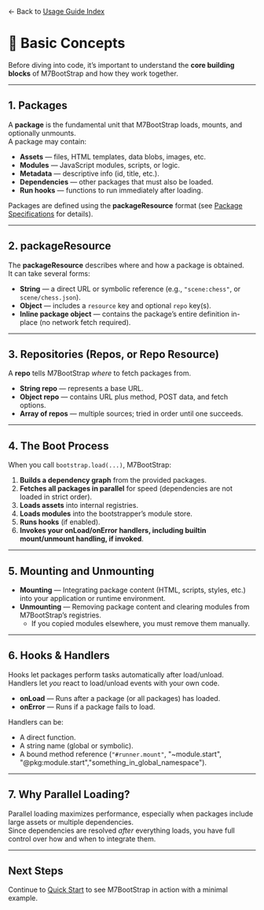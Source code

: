 ← Back to [Usage Guide Index](TOC.md)

# 🧩 Basic Concepts

Before diving into code, it’s important to understand the **core building blocks** of M7BootStrap and how they work together.

---

## 1. Packages

A **package** is the fundamental unit that M7BootStrap loads, mounts, and optionally unmounts.  
A package may contain:

- **Assets** — files, HTML templates, data blobs, images, etc.
- **Modules** — JavaScript modules, scripts, or logic.
- **Metadata** — descriptive info (id, title, etc.).
- **Dependencies** — other packages that must also be loaded.
- **Run hooks** — functions to run immediately after loading.

Packages are defined using the **packageResource** format (see [Package Specifications](PACKAGE_SPECIFICATIONS.md) for details).

---

## 2. packageResource

The **packageResource** describes where and how a package is obtained.  
It can take several forms:

- **String** — a direct URL or symbolic reference (e.g., `"scene:chess"`, or `scene/chess.json`).
- **Object** — includes a `resource` key and optional `repo` key(s).
- **Inline package object** — contains the package’s entire definition in-place (no network fetch required).

---

## 3. Repositories (Repos, or Repo Resource)

A **repo** tells M7BootStrap *where* to fetch packages from.

- **String repo** — represents a base URL.
- **Object repo** — contains URL plus method, POST data, and fetch options.
- **Array of repos** — multiple sources; tried in order until one succeeds.

---

## 4. The Boot Process

When you call `bootstrap.load(...)`, M7BootStrap:

1. **Builds a dependency graph** from the provided packages.
2. **Fetches all packages in parallel** for speed (dependencies are not loaded in strict order).
3. **Loads assets** into internal registries.
4. **Loads modules** into the bootstrapper’s module store.
5. **Runs hooks** (if enabled).
6. **Invokes your onLoad/onError handlers, including builtin mount/unmount handling, if invoked**.

---

## 5. Mounting and Unmounting

- **Mounting** — Integrating package content (HTML, scripts, styles, etc.) into your application or runtime environment.
- **Unmounting** — Removing package content and clearing modules from M7BootStrap’s registries.
  - If you copied modules elsewhere, you must remove them manually.

---

## 6. Hooks & Handlers

Hooks let packages perform tasks automatically after load/unload.  
Handlers let *you* react to load/unload events with your own code.

- **onLoad** — Runs after a package (or all packages) has loaded.
- **onError** — Runs if a package fails to load.

Handlers can be:
- A direct function.
- A string name (global or symbolic).
- A bound method reference (`"#runner.mount"`, "~module.start", "@pkg:module.start","something_in_global_namespace").


---

## 7. Why Parallel Loading?

Parallel loading maximizes performance, especially when packages include large assets or multiple dependencies.  
Since dependencies are resolved *after* everything loads, you have full control over how and when to integrate them.

---

## Next Steps

Continue to [Quick Start](QUICK_START.md) to see M7BootStrap in action with a minimal example.